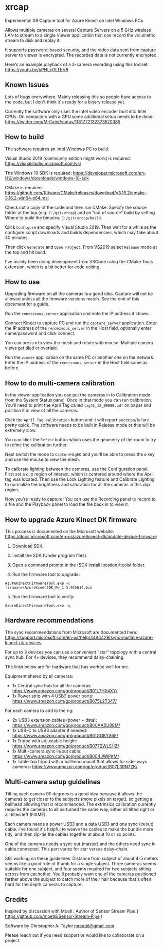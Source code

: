 # xrcap
Experimental XR Capture tool for Azure Kinect on Intel Windows PCs

Allows multiple cameras on several Capture Servers on a 5 GHz wireless LAN to stream to a single Viewer application that can record the volumetric stream to disk and replay it.

It supports password-based security, and the video data sent from capture server to viewer is encrypted.  The recorded data is not currently encrypted.

Here's an example playback of a 3-camera recording using this toolset: https://youtu.be/bPHLcOLTEV8

## Known Issues

Lots of bugs everywhere.  Mainly releasing this so people have access to the code, but I don't think it's ready for a binary release yet.

Currently the software only uses the Intel video encoder built into Intel CPUs.
On computers with a GPU some additional setup needs to be done: https://twitter.com/MrCatid/status/1181772132373520385


## How to build

The software requires an Intel Windows PC to build.

Visual Studio 2019 (community edition might work) is required: https://visualstudio.microsoft.com/vs/

The Windows 10 SDK is required: https://developer.microsoft.com/en-US/windows/downloads/windows-10-sdk

CMake is required: https://github.com/Kitware/CMake/releases/download/v3.16.2/cmake-3.16.2-win64-x64.msi

Check out a copy of the code and then run CMake.  Specify the source folder at the top (e.g. `C:/git/xrcap`) and an "out of source" build by setting Where to build the binaries: `C:/git/xrcap/build`.

Click `Configure` and specify Visual Studio 2019.  Then wait for a while as the configure script downloads and builds dependencies, which may take about 30 minutes.

Then click `Generate` and `Open Project`.  From VS2019 select `Release` mode at the top and hit build.

I've mainly been doing development from VSCode using the CMake Tools extension, which is a bit better for code editing.

## How to use

Upgrading firmware on all the cameras is a good idea.  Capture will not be allowed unless all the firmware versions match.  See the end of this document for a guide.

Run the `rendezvous_server` application and note the IP address it shows.

Connect Kinect to capture PC and run the `capture_server` application.  Enter the IP address of the `rendezvous_server` in the Host field, optionally enter name/password and click connect.

You can press `m` to view the mesh and rotate with mouse.  Multiple camera views get tiled or overlaid.

Run the `viewer` application on the same PC or another one on the network.  Enter the IP address of the `rendezvous_server` in the Host field same as before.


## How to do multi-camera calibration

In the viewer application you can put the cameras in to Calibration mode from the System Status panel.  Once in that mode you can run calibration.  You'll need to print the April Tag called `tag41_12_00000.pdf` on paper and position it in view of all the cameras.

Click the `April Tag calibration` button and it will report success/failure pretty quick.  The software needs to be built in Release mode or this will be extremely slow.

You can click the `Refine` button which uses the geometry of the room to try to refine the calibration further.

Next switch the mode to `CaptureHighQ` and you'll be able to press the `m` key and use the mouse to view the mesh.

To calibrate lighting between the cameras, use the Configuration panel.  First set a clip region of interest, which is centered around where the April tag was located.  Then use the Lock Lighting feature and Calibrate Lighting to normalize the brightness and saturation for all the cameras in this clip region.

Now you're ready to capture!  You can use the Recording panel to record to a file and the Playback panel to load the file back in to view it.


## How to upgrade Azure Kinect DK firmware

This process is documented on the Microsoft website:
https://docs.microsoft.com/en-us/azure/kinect-dk/update-device-firmware

1. Download SDK.

2. Install the SDK (Under program files).

3. Open a command prompt in the (SDK install location)\tools\ folder.

4. Run the firmware tool to upgrade:

`AzureKinectFirmwareTool.exe -u firmware\AzureKinectDK_Fw_1.5.926614.bin`

5. Run the firmware tool to verify:

`AzureKinectFirmwareTool.exe -q`


## Hardware recommendations

The sync recommendations from Microsoft are documented here: https://support.microsoft.com/en-us/help/4494429/sync-multiple-azure-kinect-dk-devices

For up to 3 devices you can use a convenient "star" topology with a central sync hub.  For 4+ devices, they recommend daisy-chaining.

The links below are for hardware that has worked well for me.

Equipment shared by all cameras:

+ 1x Central sync hub for all the cameras: https://www.amazon.com/gp/product/B01L7HX4XY/
+ 1x Power strip with 4 USB3 power ports: https://www.amazon.com/gp/product/B075L2T347/

For each camera to add to the rig:

+ 2x USB3 extension cables (power + data): https://www.amazon.com/gp/product/B00AA0U08M/
+ 1x USB-C to USB3 adapter if needed: https://www.amazon.com/gp/product/B01GGKYS6E/
+ 1x Tripod with adjustable height: https://www.amazon.com/gp/product/B0772WLSHZ/
+ 1x Multi-camera sync in/out cable: https://www.amazon.com/gp/product/B004JWIPKM/
+ 1x Table-top tripod with a ballhead mount that allows for side-ways cameras: https://www.amazon.com/gp/product/B07L3RN7ZK/


## Multi-camera setup guidelines

Tilting each camera 90 degrees is a good idea because it allows the cameras to get closer to the subjects (more pixels on target), so getting a ballhead allowing that is recommended.  The extrinsics calibration currently requires the cameras to all be turned the same way, either all tilted right or all tilted left (FIXME).

Each camera needs a power USB3 and a data USB3 and one sync (in/out) cable.  I've found it's helpful to weave the cables to make the bundle more tidy, and then zip-tie the cables together at about 10 or so points.

One of the cameras needs a sync out (master) and the others need sync in cable connected.  This part varies for star versus daisy-chain.

Still working on these guidelines: Distance from subject of about 4-5 meters seems like a good rule of thumb for a single subject.  Three cameras seems suitable for one subject, and four seems required for two subjects sitting across from eachother.  You'll probably want one of the cameras positioned farther above the subject to catch more of their hair because that's often hard for the depth cameras to capture.


## Credits

Inspired by discussion with Moeti : Author of Sensor Stream Pipe ( https://github.com/moetsi/Sensor-Stream-Pipe )

Software by Christopher A. Taylor mrcatid@gmail.com

Please reach out if you need support or would like to collaborate on a project.
